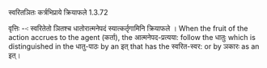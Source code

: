 

 स्वरितञितः कर्त्रभिप्राये क्रियाफले 1.3.72 


वृत्तिः --ः स्‍वरितेतो ञितश्‍च धातोरात्‍मनेपदं स्‍यात्‍कर्तृगामिनि क्रियाफले । When the fruit of the action accrues to the agent (कर्ता), the आत्मनेपद-प्रत्यया: follow the धातुः which is distinguished in the धातु-पाठः by an इत् that has the स्वरित-स्वर: or by ञकारः as an इत्। 


